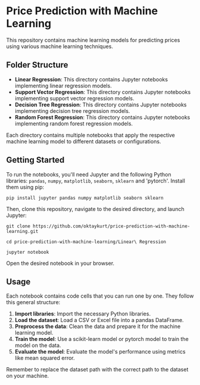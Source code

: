 # Price Prediction with Machine Learning

This repository contains machine learning models for predicting prices using various machine learning techniques.

## Folder Structure

- **Linear Regression**: This directory contains Jupyter notebooks implementing linear regression models. 
- **Support Vector Regression**: This directory contains Jupyter notebooks implementing support vector regression models.
- **Decision Tree Regression**: This directory contains Jupyter notebooks implementing decision tree regression models.
- **Random Forest Regression**: This directory contains Jupyter notebooks implementing random forest regression models.

Each directory contains multiple notebooks that apply the respective machine learning model to different datasets or configurations.

## Getting Started

To run the notebooks, you'll need Jupyter and the following Python libraries: `pandas`, `numpy`, `matplotlib`, `seaborn`, `sklearn` and 'pytorch'. Install them using pip:

```pip install jupyter pandas numpy matplotlib seaborn sklearn```

Then, clone this repository, navigate to the desired directory, and launch Jupyter:

```git clone https://github.com/oktaykurt/price-prediction-with-machine-learning.git```

```cd price-prediction-with-machine-learning/Linear\ Regression```

```jupyter notebook```


Open the desired notebook in your browser.

## Usage

Each notebook contains code cells that you can run one by one. They follow this general structure:

1. **Import libraries**: Import the necessary Python libraries.
2. **Load the dataset**: Load a CSV or Excel file into a pandas DataFrame.
3. **Preprocess the data**: Clean the data and prepare it for the machine learning model.
4. **Train the model**: Use a scikit-learn model or pytorch model to train the model on the data.
5. **Evaluate the model**: Evaluate the model's performance using metrics like mean squared error.

Remember to replace the dataset path with the correct path to the dataset on your machine.

